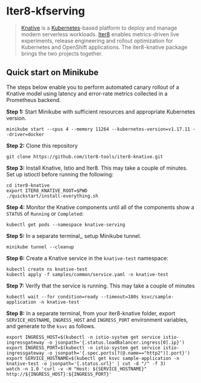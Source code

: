 # Iter8-kfserving
> [Knative](https://knative.dev/) is a [Kubernetes](https://kubernetes.io)-based platform to deploy and manage modern serverless workloads. [Iter8](https://iter8.tools) enables metrics-driven live experiments, release engineering and rollout optimization for Kubernetes and OpenShift applications. The iter8-knative package brings the two projects together.

## Quick start on Minikube
The steps below enable you to perform automated canary rollout of a Knative model using latency and error-rate metrics collected in a Prometheus backend.

**Step 1:** Start Minikube with sufficient resources and appropriate Kubernetes version.
```
minikube start --cpus 4 --memory 11264 --kubernetes-version=v1.17.11 --driver=docker
```

**Step 2:** Clone this repository
```
git clone https://github.com/iter8-tools/iter8-knative.git
```


**Step 3:** Install Knative, Istio and Iter8. This may take a couple of minutes. Set up istioctl before running the following:
```
cd iter8-knative
export ITER8_KNATIVE_ROOT=$PWD
./quickstart/install-everything.sh
```

**Step 4:** Monitor the Knative components until all of the components show a `STATUS` of `Running` or `Completed`:
```
kubectl get pods --namespace knative-serving
```

**Step 5:** In a separate terminal,, setup Minikube tunnel.
```
minikube tunnel --cleanup
```

**Step 6:** Create a Knative service in the `knative-test` namespace:
```
kubectl create ns knative-test
kubectl apply -f samples/common/service.yaml -n knative-test
```

**Step 7:** Verify that the service is running. This may take a couple of minutes
```
kubectl wait --for condition=ready --timeout=180s ksvc/sample-application -n knative-test
```
**Step 8:** In a separate terminal, from your iter8-knative folder, export `SERVICE_HOSTNAME`, `INGRESS_HOST` and `INGRESS_PORT` environment variables, and generate to the `ksvc` as follows.
```
export INGRESS_HOST=$(kubectl -n istio-system get service istio-ingressgateway -o jsonpath='{.status.loadBalancer.ingress[0].ip}')
export INGRESS_PORT=$(kubectl -n istio-system get service istio-ingressgateway -o jsonpath='{.spec.ports[?(@.name=="http2")].port}')
export SERVICE_HOSTNAME=$(kubectl get ksvc sample-application -n knative-test -o jsonpath='{.status.url}' | cut -d "/" -f 3)
watch -n 1.0 'curl -v -H "Host: ${SERVICE_HOSTNAME}" http://${INGRESS_HOST}:${INGRESS_PORT}'
```
